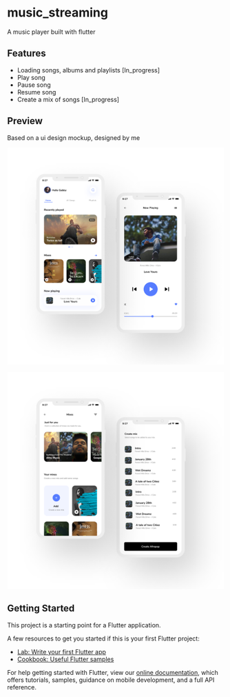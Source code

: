 # music_streaming

A music player built with flutter


## Features

- Loading songs, albums and playlists [In_progress]
- Play song
- Pause song
- Resume song
- Create a mix of songs [In_progress]


## Preview

Based on a ui design mockup, designed by me

![Screenshot](https://github.com/GabbyOwusu/music_player_mobile/blob/develop/images/ui_mockup/Music%20app.png)

![Screenshot](https://github.com/GabbyOwusu/music_player_mobile/blob/develop/images/ui_mockup/Music%20app-1.png)

## Getting Started

This project is a starting point for a Flutter application.

A few resources to get you started if this is your first Flutter project:

- [Lab: Write your first Flutter app](https://flutter.dev/docs/get-started/codelab)
- [Cookbook: Useful Flutter samples](https://flutter.dev/docs/cookbook)

For help getting started with Flutter, view our
[online documentation](https://flutter.dev/docs), which offers tutorials,
samples, guidance on mobile development, and a full API reference.
